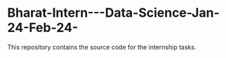 # Bharat-Intern---Data-Science-Jan-24-Feb-24-
This repository contains the source code for the internship tasks.

